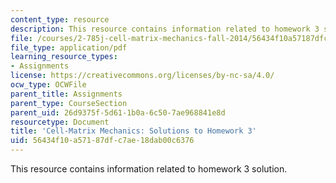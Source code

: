 ```yaml
---
content_type: resource
description: This resource contains information related to homework 3 solution.
file: /courses/2-785j-cell-matrix-mechanics-fall-2014/56434f10a57187dfc7ae18dab00c6376_MIT2_785JF14_Homework_3_Sol.pdf
file_type: application/pdf
learning_resource_types:
- Assignments
license: https://creativecommons.org/licenses/by-nc-sa/4.0/
ocw_type: OCWFile
parent_title: Assignments
parent_type: CourseSection
parent_uid: 26d9375f-5d61-1b0a-6c50-7ae968841e8d
resourcetype: Document
title: 'Cell-Matrix Mechanics: Solutions to Homework 3'
uid: 56434f10-a571-87df-c7ae-18dab00c6376
---
```

This resource contains information related to homework 3 solution.